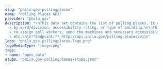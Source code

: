 ```yaml
---
slug: "phila-gov-pollingplaces"
name: "Polling Places API"
provider: "phila.gov"
description: "\nThis data set contains the list of polling places. It can be organized\
  \ by ward/division, accessibility rating, or type of building.\n\nThis list is used\
  \ to assign poll workers, send the machines and necessary accessibility materials,\
  \ etc.\n\n**Endpoint:** http://api.phila.gov/polling-places/v1\n"
logo: "phila.gov-pollingplaces-logo.png"
logoMediaType: "image/png"
tags:
- name: "open_data"
stubs: "phila.gov-pollingplaces-stubs.json"
---
```

